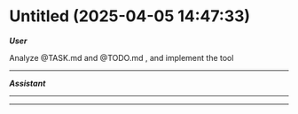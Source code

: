 <!-- Generated by SpecStory -->

# Untitled (2025-04-05 14:47:33)

_**User**_

Analyze @TASK.md and @TODO.md , and implement the tool

---

_**Assistant**_



---



---


